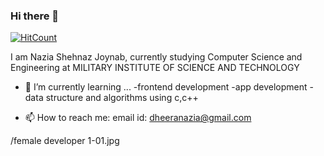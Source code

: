 ### Hi there 👋
[![HitCount](http://hits.dwyl.com/Geek-a-Byte/Geek-a-Byte.svg)](http://hits.dwyl.com/Geek-a-Byte/Geek-a-Byte)

I am Nazia Shehnaz Joynab,
currently studying Computer Science and Engineering at MILITARY INSTITUTE OF SCIENCE AND TECHNOLOGY



- 🌱 I’m currently learning ...
-frontend development
-app development 
-data structure and algorithms using c,c++  




- 📫 How to reach me:
email id: dheeranazia@gmail.com

/female developer 1-01.jpg

